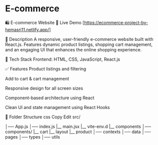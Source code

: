 # E-commerce
🛍️ E-commerce Website
🔗 Live Demo
[https://ecommerce-project-by-hemasri11.netlify.app/]

📌 Description
A responsive, user-friendly e-commerce website built with React.js. Features dynamic product listings, shopping cart management, and an engaging UI that enhances the online shopping experience.

🚀 Tech Stack
Frontend: HTML, CSS, JavaScript, React.js

✅ Features
Product listings and filtering

Add to cart & cart management

Responsive design for all screen sizes

Component-based architecture using React

Clean UI and state management using React Hooks

📁 Folder Structure
css
Copy
Edit
src/

│── App.js
│── index.js
|__ main.jsx
|__ vite-env.d
|__ components
│── components/
    |__ cart
    |__ layout
    |__ product
│── contexts
│── data
│── pages
│── types
│── utils

